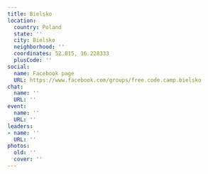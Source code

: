 ```yaml
---
title: Bielsko
location:
  country: Poland
  state: ''
  city: Bielsko
  neighborhood: ''
  coordinates: 52.815, 16.228333
  plusCode: ''
social:
  name: Facebook page
  URL: https://www.facebook.com/groups/free.code.camp.bielsko
chat:
  name: ''
  URL: ''
event:
  name: ''
  URL: ''
leaders:
- name: ''
  URL: ''
photos:
  old: ''
  cover: ''
---
```


